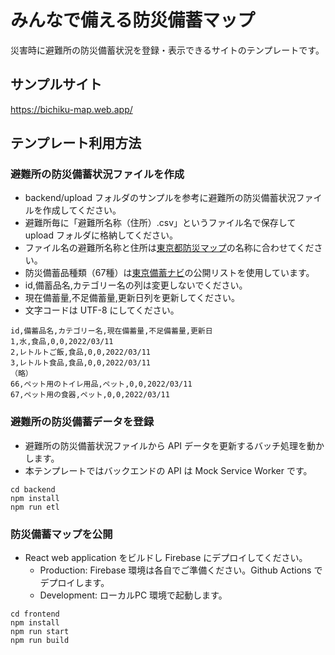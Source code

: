# みんなで備える防災備蓄マップ

災害時に避難所の防災備蓄状況を登録・表示できるサイトのテンプレートです。

## サンプルサイト

https://bichiku-map.web.app/

## テンプレート利用方法

### 避難所の防災備蓄状況ファイルを作成

- backend/upload フォルダのサンプルを参考に避難所の防災備蓄状況ファイルを作成してください。
- 避難所毎に「避難所名称（住所）.csv」というファイル名で保存して upload フォルダに格納してください。
- ファイル名の避難所名称と住所は[東京都防災マップ](https://catalog.data.metro.tokyo.lg.jp/dataset/t000003d0000000093)の名称に合わせてください。
- 防災備蓄品種類（67種）は[東京備蓄ナビ](https://www.bichiku.metro.tokyo.lg.jp/)の公開リストを使用しています。
- id,備蓄品名,カテゴリー名の列は変更しないでください。
- 現在備蓄量,不足備蓄量,更新日列を更新してください。
- 文字コードは UTF-8 にしてください。

```
id,備蓄品名,カテゴリー名,現在備蓄量,不足備蓄量,更新日
1,水,食品,0,0,2022/03/11
2,レトルトご飯,食品,0,0,2022/03/11
3,レトルト食品,食品,0,0,2022/03/11
（略）
66,ペット用のトイレ用品,ペット,0,0,2022/03/11
67,ペット用の食器,ペット,0,0,2022/03/11
```

### 避難所の防災備蓄データを登録

- 避難所の防災備蓄状況ファイルから API データを更新するバッチ処理を動かします。
- 本テンプレートではバックエンドの API は Mock Service Worker です。

```
cd backend
npm install
npm run etl
```

### 防災備蓄マップを公開

- React web application をビルドし Firebase にデプロイしてください。
    - Production: Firebase 環境は各自でご準備ください。Github Actions でデプロイします。
    - Development: ローカルPC 環境で起動します。

```
cd frontend
npm install
npm run start
npm run build
```
